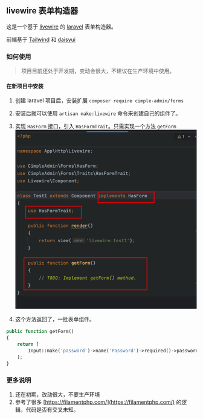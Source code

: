 ## livewire 表单构造器

这是一个基于 [livewire](https://laravel-livewire.com/) 的 [laravel](https://laravel.com/) 表单构造器。

前端基于 [Tailwind](https://tailwindcss.com/) 和 [daisyui](https://daisyui.com/)

### 如何使用
> 项目目前还处于开发期，变动会很大，不建议在生产环境中使用。

#### 在新项目中安装
1. 创建 laravel 项目后，安装扩展 `composer require cimple-admin/forms`
2. 安装后就可以使用 `artisan make:livewire` 命令来创建自己的组件了。
3. 实现 `HasForm` 接口，引入 `HasFormTrait`。只需实现一个方法 `getForm`
   ![img.png](img.png)
   
4. 这个方法返回了，一批表单组件。
```php
public function getForm()
{
    return [
        Input::make('password')->name('Password')->required()->passwordMin(10),
    ];
}
```



### 更多说明
1. 还在初期，改动很大，不要生产环境
2. 参考了很多 [https://filamentphp.com/](https://filamentphp.com/) 的逻辑，代码是否有交叉未知。